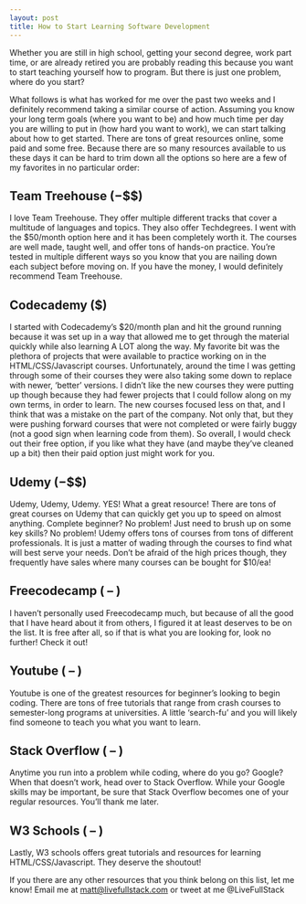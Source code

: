 ```yaml
---
layout: post
title: How to Start Learning Software Development
---
```


Whether you are still in high school, getting your second degree, work part time, or are already retired you are probably reading this because you want to start teaching yourself how to program. But there is just one problem, where do you start?

What follows is what has worked for me over the past two weeks and I definitely recommend taking a similar course of action. Assuming you know your long term goals (where you want to be) and how much time per day you are willing to put in (how hard you want to work), we can start talking about how to get started. There are tons of great resources online, some paid and some free. Because there are so many resources available to us these days it can be hard to trim down all the options so here are a few of my favorites in no particular order:

## Team Treehouse ($-$$$)

I love Team Treehouse. They offer multiple different tracks that cover a multitude of languages and topics. They also offer Techdegrees. I went with the $50/month option here and it has been completely worth it. The courses are well made, taught well, and offer tons of hands-on practice. You’re tested in multiple different ways so you know that you are nailing down each subject before moving on. If you have the money, I would definitely recommend Team Treehouse.

## Codecademy ($)

I started with Codecademy’s $20/month plan and hit the ground running because it was set up in a way that allowed me to get through the material quickly while also learning A LOT along the way. My favorite bit was the plethora of projects that were available to practice working on in the HTML/CSS/Javascript courses. Unfortunately, around the time I was getting through some of their courses they were also taking some down to replace with newer, ‘better’ versions. I didn’t like the new courses they were putting up though because they had fewer projects that I could follow along on my own terms, in order to learn. The new courses focused less on that, and I think that was a mistake on the part of the company. Not only that, but they were pushing forward courses that were not completed or were fairly buggy (not a good sign when learning code from them). So overall, I would check out their free option, if you like what they have (and maybe they’ve cleaned up a bit) then their paid option just might work for you.

## Udemy ($-$$$)

Udemy, Udemy, Udemy. YES! What a great resource! There are tons of great courses on Udemy that can quickly get you up to speed on almost anything. Complete beginner? No problem! Just need to brush up on some key skills? No problem! Udemy offers tons of courses from tons of different professionals. It is just a matter of wading through the courses to find what will best serve your needs. Don’t be afraid of the high prices though, they frequently have sales where many courses can be bought for $10/ea!

## Freecodecamp ( – )

I haven’t personally used Freecodecamp much, but because of all the good that I have heard about it from others, I figured it at least deserves to be on the list. It is free after all, so if that is what you are looking for, look no further! Check it out!

## Youtube ( – )

Youtube is one of the greatest resources for beginner’s looking to begin coding. There are tons of free tutorials that range from crash courses to semester-long programs at universities. A little ‘search-fu’ and you will likely find someone to teach you what you want to learn.

## Stack Overflow ( – )

Anytime you run into a problem while coding, where do you go? Google? When that doesn’t work, head over to Stack Overflow. While your Google skills may be important, be sure that Stack Overflow becomes one of your regular resources. You’ll thank me later.

## W3 Schools ( – )

Lastly, W3 schools offers great tutorials and resources for learning HTML/CSS/Javascript. They deserve the shoutout!

If you there are any other resources that you think belong on this list, let me
know! Email me at matt@livefullstack.com or tweet at me @LiveFullStack
